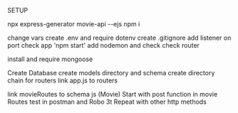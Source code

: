 SETUP

npx express-generator movie-api --ejs
npm i

change vars
create .env and require dotenv
create .gitignore
add listener on port
check app 'npm start'
add nodemon and check
check router

install and require mongoose


Create Database
create models directory and schema
create directory chain for routers
link app.js to routers

link movieRoutes to schema js (Movie)
Start with post function in movie Routes
test in postman and Robo 3t
Repeat with other http methods